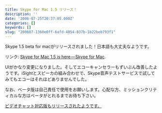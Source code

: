 ```yaml
---
title: Skype for Mac 1.5 リリース！
description: ''
date: '2006-07-25T20:37:05.000Z'
categories: []
keywords: []
slug: "200607-1360e0ff-6afd-4854-837b-1b22beb793f1"
---
```

Skype 1.5 beta for macがリリースされました！日本語も大丈夫なようです。

リンク: [Skype for Mac 1.5 is here — Skype for Mac](http://share.skype.com/sites/mac/2006/07/skype_for_mac_15_is_here.html "Skype for Mac 1.5 is here - Skype for Mac").

UIがかなり変更になりました。そしてエコーキャンセラーもずいぶん改善したようです。iSightとスピーカの組み合わせで、Skype音声テストサービスで試してみてもエコーはそれほどありませんでした。

なお、ベータ版は自己責任で使用をお願いします。心配な方、ミッションクリティカルな方はベータがとれるまでお待ち下さい。

[ビデオチャット対応版もリリースされたようです。](http://share.skype.com/sites/ja/2006/07/25/skype_mac1.5.html)